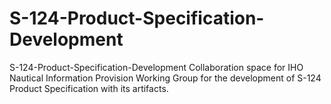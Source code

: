 # S-124-Product-Specification-Development
S-124-Product-Specification-Development Collaboration space for IHO Nautical Information Provision Working Group for the development of S-124 Product Specification with its artifacts.
